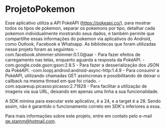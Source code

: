 # ProjetoPokemon
Esse aplicativo utiliza a API PokéAPI (https://pokeapi.co/), para mostrar todos os tipos de pokemon, separar os pokemons por tipo, detalhar cada pokemon individualmente mostrando seus dados, e também permite que compartilhe essas informações do pokemon via aplicativos do Android, como Outlook, Facebook e Whatsapp.
As bibliotecas que foram utilizadas nesse projeto foram as seguintes:
-com.facebook.shimmer:shimmer:0.1.0@aar - Para fazer efeitos de carregamento nas telas, enquanto aguarda a resposta da PokéAPI.
-com.google.code.gson:gson:2.8.5 - Para fazer a desserialização dos JSON da PokéAPI.
-com.loopj.android:android-async-http:1.4.9 - Para consumir a PokéAPI, utilizando chamadas GET assíncronas e possibilitando de deixar o callback na mesma thread em que foi criado.
-com.squareup.picasso:picasso:2.71828 - Para facilitar a utilização de imagens via sua URL, deixando em apenas uma linha a sua funcionalidade.

A SDK mínima para executar este aplicativo, é a 24, e a target é a 28. Sendo assim, não é garantido o funcionamento correto em SDK's inferiores a essa.

Para mais informações sobre este projeto, entre em contato pelo e-mail ge.stamm@hotmail.com.
